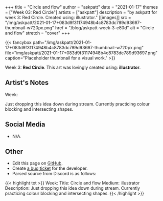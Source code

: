 +++
title =       "Circle and flow"
author =      "askpatt"
date =        "2021-01-17"
themes =      ["Week 03: Red Circle"]
artists =     ["askpatt"]
description = "by askpatt for week 3: Red Circle. Created using: illustrator."
[[images]]
              src = "/img/askpatt/2021-01-17+083d9f31174948b4c8783dc789d93697-thumbnail-w720px.png"
              href = "/blog/askpatt-week-3-e80d"
              alt = "Circle and flow"
              stretch = "cover"
+++


{{< fancybox path="/img/askpatt/2021-01-17+083d9f31174948b4c8783dc789d93697-thumbnail-w720px.png" file="img/askpatt/2021-01-17+083d9f31174948b4c8783dc789d93697.png" caption="Placeholder thumbnail for a visual work." >}}


Week 3: **Red Circle**. This art was lovingly created using: **illustrator**.

## Artist's Notes

Week: 

Just dropping this idea down during stream. Currently practicing colour blocking and intersecting shapes.

## Social Media

- N/A.

## Other

- Edit this page on [GitHub](https://github.com/teaminkling/web-refresh/edit/main/content/blog/askpatt-week-3-e80d.md).
- Create [a bug ticket](https://github.com/teaminkling/web-refresh/issues/new?assignees=&labels=bug&template=problem-report.md&title=) for the developer.
- Parsed source from Discord is as follows:

{{< highlight txt >}}
Week: 
Title:  Circle and flow
Medium: illustrator 
Description: Just dropping this idea down during stream. Currently practicing colour blocking and intersecting shapes.
{{< /highlight >}}